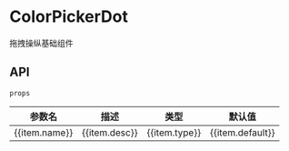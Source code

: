 # ColorPickerDot

拖拽操纵基础组件

<script setup lang="ts">
import { ref } from 'vue'
import {
  ColorPickerDot
} from '@vrx/color-picker-kit'
import meta from '../meta.json'
</script>

<div class="bg-$vp-c-brand-1 rounded-md p-40px flex-1 min-h-0 flex justify-center items-center shadow mt-10px">
  <div class="relative pb-16px">
      <ColorPickerDot />
  </div>
</div>

## API

`props`

<table class="w-full">
  <thead>
    <tr>
      <th>参数名</th>
      <th>描述</th>
      <th>类型</th>
      <th>默认值</th>
    </tr>
  </thead>
  <tbody>
    <tr v-for="item in meta.ColorPickerDot.props">
      <td>{{item.name}}</td>
      <td>{{item.desc}}</td>
      <td>
        <span class="color-$vp-c-brand-1">
          {{item.type}}
        </span>
      </td>
      <td>{{item.default}}</td>
    </tr>
  </tbody>
</table>
